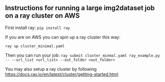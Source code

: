 ## Instructions for running a large img2dataset job on a ray cluster on AWS
First install ray:
``` pip install ray ```

If you are on AWS you can spin up a ray cluster this way:

``` ray up cluster_minimal.yaml ```

Then you can run your job:
```ray submit cluster_minmal.yaml ray_example.py -- --url_list <url_list> --out_folder <out_folder>```

You may also setup a ray cluster by following https://docs.ray.io/en/latest/cluster/getting-started.html

